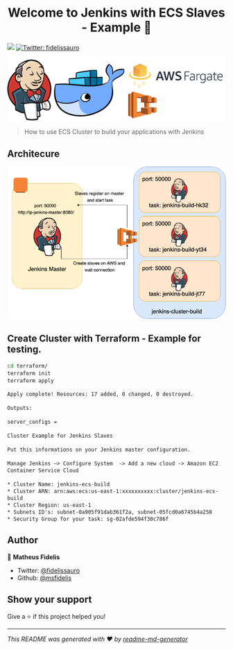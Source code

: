 <h1 align="center">Welcome to Jenkins with ECS Slaves - Example 👋</h1>
<p>
  <img src="https://img.shields.io/badge/version-v0.0.1-blue.svg?cacheSeconds=2592000" />
  <a href="https://twitter.com/fidelissauro">
    <img alt="Twitter: fidelissauro" src="https://img.shields.io/twitter/follow/fidelissauro.svg?style=social" target="_blank" />
  </a>
</p>

![Logo](.github/img/logo.png)

> How to use ECS Cluster to build your applications with Jenkins


## Architecure 

![Architecture](.github/img/Jenkins-ECS.png)

## Create Cluster with Terraform - Example for testing.

```sh
cd terraform/
terraform init
terraform apply
```


```
Apply complete! Resources: 17 added, 0 changed, 0 destroyed.

Outputs:

server_configs =

Cluster Example for Jenkins Slaves

Put this informations on your Jenkins master configuration.

Manage Jenkins –> Configure System  -> Add a new cloud -> Amazon EC2 Container Service Cloud

* Cluster Name: jenkins-ecs-build
* Cluster ARN: arn:aws:ecs:us-east-1:xxxxxxxxxx:cluster/jenkins-ecs-build
* Cluster Region: us-east-1
* Subnets ID's: subnet-0a905f91dab361f2a, subnet-05fcd0a6745b4a258
* Security Group for your task: sg-02afde594f30c786f
```



## Author

👤 **Matheus Fidelis**

* Twitter: [@fidelissauro](https://twitter.com/fidelissauro)
* Github: [@msfidelis](https://github.com/msfidelis)

## Show your support

Give a ⭐️ if this project helped you!

***
_This README was generated with ❤️ by [readme-md-generator](https://github.com/kefranabg/readme-md-generator)_
